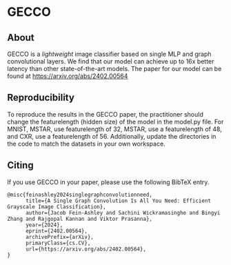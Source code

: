 # GECCO
## About
GECCO is a _lightweight_ image classifier based on single MLP and graph convolutional layers. We find that our model can achieve up to 16x better latency than other state-of-the-art models. The paper for our model can be found at https://arxiv.org/abs/2402.00564
## Reproducibility
To reproduce the results in the GECCO paper, the practitioner should change the featurelength (hidden size) of the model in the model.py file. For MNIST, MSTAR, use featurelength of 32, MSTAR, use a featurelength of 48, and CXR, use a featurelength of 56. 
Additionally, update the directories in the code to match the datasets in your own workspace.
## Citing
If you use GECCO in your paper, please use the following BibTeX entry.
```
@misc{feinashley2024singlegraphconvolutionneed,
      title={A Single Graph Convolution Is All You Need: Efficient Grayscale Image Classification}, 
      author={Jacob Fein-Ashley and Sachini Wickramasinghe and Bingyi Zhang and Rajgopal Kannan and Viktor Prasanna},
      year={2024},
      eprint={2402.00564},
      archivePrefix={arXiv},
      primaryClass={cs.CV},
      url={https://arxiv.org/abs/2402.00564}, 
}
```
